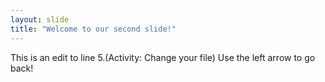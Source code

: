 ```yaml
---
layout: slide
title: "Welcome to our second slide!"
---
```

This is an edit to line 5.(Activity: Change your file)
Use the left arrow to go back!
